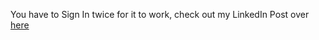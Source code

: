 You have to Sign In twice for it to work, check out my LinkedIn Post over [here](https://www.linkedin.com/posts/tufaylasaf_excited-to-share-my-latest-project-where-activity-7169155773187444738-dr0e?utm_source=share&utm_medium=member_desktop) 
